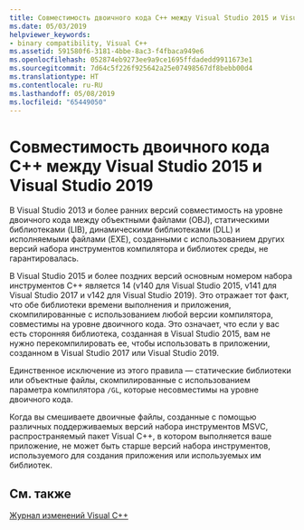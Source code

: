 ```yaml
---
title: Совместимость двоичного кода C++ между Visual Studio 2015 и Visual Studio 2019
ms.date: 05/03/2019
helpviewer_keywords:
- binary compatibility, Visual C++
ms.assetid: 591580f6-3181-4bbe-8ac3-f4fbaca949e6
ms.openlocfilehash: 052874eb9273ee9a9ce1695ffdadedd9911673e1
ms.sourcegitcommit: 7d64c5f226f925642a25e07498567df8bebb00d4
ms.translationtype: HT
ms.contentlocale: ru-RU
ms.lasthandoff: 05/08/2019
ms.locfileid: "65449050"
---
```

# <a name="c-binary-compatibility-between-visual-studio-2015-and-visual-studio-2019"></a>Совместимость двоичного кода C++ между Visual Studio 2015 и Visual Studio 2019

В Visual Studio 2013 и более ранних версий совместимость на уровне двоичного кода между объектными файлами (OBJ), статическими библиотеками (LIB), динамическими библиотеками (DLL) и исполняемыми файлами (EXE), созданными с использованием других версий набора инструментов компилятора и библиотек среды, не гарантировалась. 

В Visual Studio 2015 и более поздних версий основным номером набора инструментов C++ является 14 (v140 для Visual Studio 2015, v141 для Visual Studio 2017 и v142 для Visual Studio 2019). Это отражает тот факт, что обе библиотеки времени выполнения и приложения, скомпилированные с использованием любой версии компилятора, совместимы на уровне двоичного кода. Это означает, что если у вас есть сторонняя библиотека, созданная в Visual Studio 2015, вам не нужно перекомпилировать ее, чтобы использовать в приложении, созданном в Visual Studio 2017 или Visual Studio 2019.

Единственное исключение из этого правила — статические библиотеки или объектные файлы, скомпилированные с использованием параметра компилятора `/GL`, которые несовместимы на уровне двоичного кода. 

Когда вы смешиваете двоичные файлы, созданные с помощью различных поддерживаемых версий набора инструментов MSVC, распространяемый пакет Visual C++, в котором выполняется ваше приложение, не может быть старше версий набора инструментов, используемого для создания приложения или используемых им библиотек. 

## <a name="see-also"></a>См. также

[Журнал изменений Visual C++](../porting/visual-cpp-change-history-2003-2015.md)
